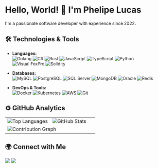 # Hello, World! 👋 I'm Phelipe Lucas

I'm a passionate software developer with experience since 2022.

## 🛠️ Technologies & Tools

* **Languages:**  
  ![Golang](https://img.shields.io/badge/-Golang-05122A?style=flat&color=00ADD8) ![C#](https://img.shields.io/badge/-C%23-05122A?style=flat&color=239120) ![Rust](https://img.shields.io/badge/-Rust-05122A?style=flat&color=DEA584) ![JavaScript](https://img.shields.io/badge/-Javascript-05122A?style=flat&color=F7DF1E) ![TypeScript](https://img.shields.io/badge/-Typescript-05122A?style=flat&color=3178C6) ![Python](https://img.shields.io/badge/-Python-05122A?style=flat&color=3776AB) ![Visual FoxPro](https://img.shields.io/badge/-FoxPro-05122A?style=flat&color=3F4A8A) ![Solidity](https://img.shields.io/badge/-Solidity-05122A?style=flat&color=363636)

* **Databases:**  
  ![MySQL](https://img.shields.io/badge/-MySQL-05122A?style=flat&color=4479A1) ![PostgreSQL](https://img.shields.io/badge/-Postgres-05122A?style=flat&color=4169E1) ![SQL Server](https://img.shields.io/badge/-SQL%20Server-05122A?style=flat&color=CC2927) ![MongoDB](https://img.shields.io/badge/-MongoDB-05122A?style=flat&color=47A248) ![Oracle](https://img.shields.io/badge/-Oracle-05122A?style=flat&color=F80000) ![Redis](https://img.shields.io/badge/-Redis-05122A?style=flat&color=DC382D)

* **DevOps & Tools:**  
  ![Docker](https://img.shields.io/badge/-Docker-05122A?style=flat&color=2496ED) ![Kubernetes](https://img.shields.io/badge/-Kubernetes-05122A?style=flat&color=326CE5) ![AWS](https://img.shields.io/badge/-AWS-05122A?style=flat&color=FF9900) ![Git](https://img.shields.io/badge/-Git-05122A?style=flat&color=F05032)

## ⚙️ GitHub Analytics

<table>
  <tr>
    <td width="50%">
      <img src="https://github-readme-stats.vercel.app/api/top-langs/?username=phlucasfr&layout=compact&count_private=true&hide=html,css&theme=transparent" alt="Top Languages"/>
    </td>
    <td width="50%">
      <img src="https://github-readme-stats.vercel.app/api?username=phlucasfr&count_private=true&show_icons=true&theme=transparent" alt="GitHub Stats"/>
    </td>
  </tr>
  <tr>
    <td colspan="2">
      <img src="https://github-readme-activity-graph.vercel.app/graph?username=phlucasfr&theme=github-dark&hide_border=true" alt="Contribution Graph"/>
    </td>
  </tr>
</table>

## 🌍 Connect with Me

<a href="https://linkedin.com/in/phlucasfr"><img src="https://img.shields.io/badge/-LinkedIn-0077B5?style=for-the-badge&logo=Linkedin&logoColor=white"/></a>
<a href="mailto:phlucasfr@gmail.com"><img src="https://img.shields.io/badge/-Email-D14836?style=for-the-badge&logo=Gmail&logoColor=white"/></a>
